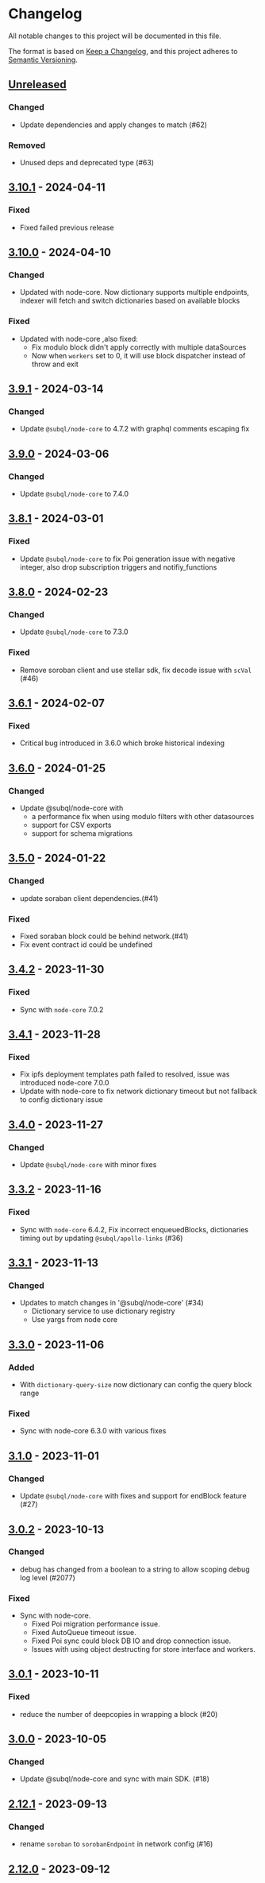 # Changelog
All notable changes to this project will be documented in this file.

The format is based on [Keep a Changelog](https://keepachangelog.com/en/1.0.0/),
and this project adheres to [Semantic Versioning](https://semver.org/spec/v2.0.0.html).

## [Unreleased]
### Changed
- Update dependencies and apply changes to match (#62)

### Removed
- Unused deps and deprecated type (#63)

## [3.10.1] - 2024-04-11
### Fixed
- Fixed failed previous release

## [3.10.0] - 2024-04-10
### Changed
- Updated with node-core. Now dictionary supports multiple endpoints, indexer will fetch and switch dictionaries based on available blocks

### Fixed
- Updated with node-core ,also fixed:
  - Fix modulo block didn't apply correctly with multiple dataSources
  - Now when `workers` set to 0, it will use block dispatcher instead of throw and exit

## [3.9.1] - 2024-03-14
### Changed
- Update `@subql/node-core` to 4.7.2 with graphql comments escaping fix

## [3.9.0] - 2024-03-06
### Changed
- Update `@subql/node-core` to 7.4.0

## [3.8.1] - 2024-03-01
### Fixed
- Update `@subql/node-core` to fix Poi generation issue with negative integer, also drop subscription triggers and notifiy_functions

## [3.8.0] - 2024-02-23
### Changed
- Update `@subql/node-core` to 7.3.0

### Fixed
- Remove soroban client and use stellar sdk, fix decode issue with `scVal` (#46)

## [3.6.1] - 2024-02-07
### Fixed
- Critical bug introduced in 3.6.0 which broke historical indexing

## [3.6.0] - 2024-01-25
### Changed
- Update @subql/node-core with
  - a performance fix when using modulo filters with other datasources
  - support for CSV exports
  - support for schema migrations

## [3.5.0] - 2024-01-22
### Changed
- update soraban client dependencies.(#41)

### Fixed
- Fixed soraban block could be behind network.(#41)
- Fix event contract id could be undefined

## [3.4.2] - 2023-11-30
### Fixed
- Sync with `node-core` 7.0.2

## [3.4.1] - 2023-11-28
### Fixed
- Fix ipfs deployment templates path failed to resolved, issue was introduced node-core 7.0.0
- Update with node-core to fix network dictionary timeout but not fallback to config dictionary issue

## [3.4.0] - 2023-11-27
### Changed
- Update `@subql/node-core` with minor fixes

## [3.3.2] - 2023-11-16
### Fixed
- Sync with `node-core` 6.4.2, Fix incorrect enqueuedBlocks, dictionaries timing out by updating `@subql/apollo-links` (#36)

## [3.3.1] - 2023-11-13
### Changed
- Updates to match changes in '@subql/node-core' (#34)
  - Dictionary service to use dictionary registry
  - Use yargs from node core

## [3.3.0] - 2023-11-06
### Added
- With `dictionary-query-size` now dictionary can config the query block range

### Fixed
- Sync with node-core 6.3.0 with various fixes

## [3.1.0] - 2023-11-01
### Changed
- Update `@subql/node-core` with fixes and support for endBlock feature (#27)

## [3.0.2] - 2023-10-13
### Changed
- debug has changed from a boolean to a string to allow scoping debug log level (#2077)

### Fixed
- Sync with node-core.
  - Fixed Poi migration performance issue.
  - Fixed AutoQueue timeout issue.
  - Fixed Poi sync could block DB IO and drop connection issue.
  - Issues with using object destructing for store interface and workers.

## [3.0.1] - 2023-10-11
### Fixed
- reduce the number of deepcopies in wrapping a block (#20)

## [3.0.0] - 2023-10-05
### Changed
- Update @subql/node-core and sync with main SDK. (#18)

## [2.12.1] - 2023-09-13
### Changed
- rename `soroban` to `sorobanEndpoint` in network config (#16)

## [2.12.0] - 2023-09-12
[Unreleased]: https://github.com/subquery/subql-stellar/compare/node-stellar/3.10.1...HEAD
[3.10.1]: https://github.com/subquery/subql-stellar/compare/node-stellar/3.10.0...node-stellar/3.10.1
[3.10.0]: https://github.com/subquery/subql-stellar/compare/node-stellar/3.9.1...node-stellar/3.10.0
[3.9.1]: https://github.com/subquery/subql-stellar/compare/node-stellar/3.9.0...node-stellar/3.9.1
[3.9.0]: https://github.com/subquery/subql-stellar/compare/node-stellar/3.8.1...node-stellar/3.9.0
[3.8.1]: https://github.com/subquery/subql-stellar/compare/node-stellar/3.8.0...node-stellar/3.8.1
[3.8.0]: https://github.com/subquery/subql-stellar/compare/node-stellar/3.6.1...node-stellar/3.8.0
[3.6.1]: https://github.com/subquery/subql-stellar/compare/node-stellar/3.6.0...node-stellar/3.6.1
[3.6.0]: https://github.com/subquery/subql-stellar/compare/node-stellar/3.5.0...node-stellar/3.6.0
[3.5.0]: https://github.com/subquery/subql-stellar/compare/node-stellar/3.4.2...node-stellar/3.5.0
[3.4.2]: https://github.com/subquery/subql-stellar/compare/node-stellar/3.4.1...node-stellar/3.4.2
[3.4.1]: https://github.com/subquery/subql-stellar/compare/node-stellar/3.4.0...node-stellar/3.4.1
[3.4.0]: https://github.com/subquery/subql-stellar/compare/node-stellar/3.3.2...node-stellar/3.4.0
[3.3.2]: https://github.com/subquery/subql-stellar/compare/node-stellar/3.3.1...node-stellar/3.3.2
[3.3.1]: https://github.com/subquery/subql-stellar/compare/node-stellar/3.3.0...node-stellar/3.3.1
[3.3.0]: https://github.com/subquery/subql-stellar/compare/node-stellar/3.1.0...node-stellar/3.3.0
[3.1.0]: https://github.com/subquery/subql-stellar/compare/node-stellar/3.0.2...node-stellar/3.1.0
[3.0.2]: https://github.com/subquery/subql-stellar/compare/node-stellar/3.0.1...node-stellar/3.0.2
[3.0.1]: https://github.com/subquery/subql-stellar/compare/node-stellar/3.0.0...node-stellar/3.0.1
[3.0.0]: https://github.com/subquery/subql-stellar/compare/node-stellar/2.12.1...node-stellar/3.0.0
[2.12.1]: https://github.com/subquery/subql-stellar/compare/node-stellar/2.12.0...node-stellar/2.12.1
[2.12.0]: https://github.com/subquery/subql-stellar/tag/v2.12.0
